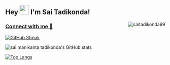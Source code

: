  ## Hey <img src="https://github.com/TheDudeThatCode/TheDudeThatCode/blob/master/Assets/Hi.gif" width="29">  I'm  Sai Tadikonda!
  
 <img align="right"  src="https://komarev.com/ghpvc/?username=saitadikonda99&label=Visitors%20&color=blue&style=flat" alt="saitadikonda99" /> </p>
     
 
### [Connect with me 💬](https://linktr.ee/saitadikonda)


 
 [![GitHub Streak](https://streak-stats.demolab.com?user=saitadikonda99&theme=buefy&hide_border=true&date_format=M%20j%5B%2C%20Y%5D)](https://github.com/saitadikonda99)
 
 ![sai manikanta tadikonda's GitHub stats](https://github-readme-stats.vercel.app/api?username=saitadikonda99&show_icons=true)

[![Top Langs](https://github-readme-stats.vercel.app/api/top-langs/?username=saitadikonda99&layout=compact)](https://github.com/saitadikonda99/github-readme-stats)
 
 
